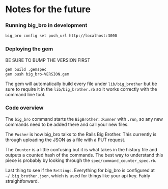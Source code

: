 # Notes for the future

### Running big_bro in development

```sh
big_bro config set push_url http://localhost:3000
```

### Deploying the gem

BE SURE TO BUMP THE VERSION FIRST

```sh
gem build .gemspec
gem push big_bro-VERSION.gem
```

The gem will automatically build every file under `lib/big_brother`
but be sure to require it in the `lib/big_brother.rb` so it works correctly with the command line tool.

### Code overview

The `big_bro` command starts the `BigBrother::Runner` with `.run`,
so any new commands need to be added there and call your new files.

The `Pusher` is how big_bro talks to the Rails Big Brother.
This currently is through uploading the JSON as a file with a PUT request.

The `Counter` is a little confusing but it is what takes in
the history file and outputs a counted hash of the commands.
The best way to understand this piece is probably by looking
through the `spec/command_counter_spec.rb`.

Last thing to see if the `Settings`.
Everything for big_bro is configured at `~/.big_brother.json`,
which is used for things like your api key. Fairly straightforward.
